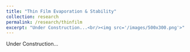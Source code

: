 ```yaml
---
title: "Thin Film Evaporation & Stability"
collection: research
permalink: /research/thinfilm
excerpt: "Under Construction...<br/><img src='/images/500x300.png'>"
---
```


Under Construction...

